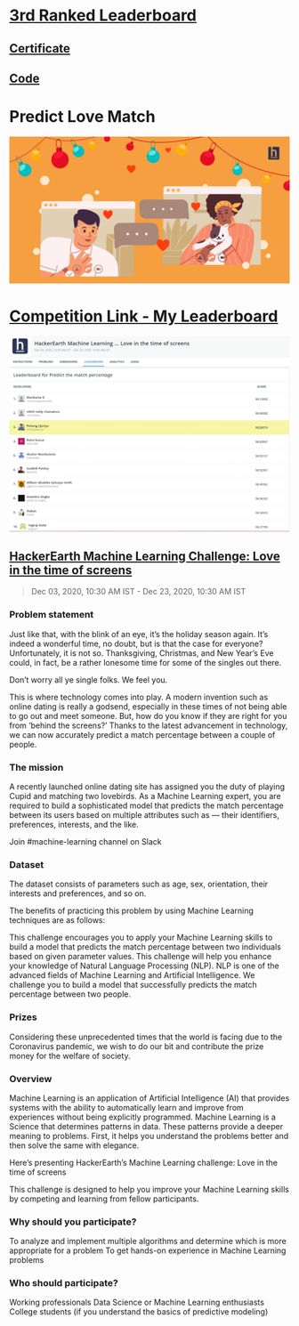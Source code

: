 # [3rd Ranked Leaderboard](https://www.hackerearth.com/challenges/competitive/hackerearth-machine-learning-challenge-predict-match-percentage/leaderboard/predict-the-match-percentage-25-818cf487/page/1/)

## [Certificate](./Pishangkumar_Ujeniya_love_in_the_time_of_screens.pdf)

## [Code](./match_cosine_similarity_bio_location.ipynb)

# Predict Love Match

![feature image](./images/2099caaa35-Predict_match_percentage_FB.jpg)

# [Competition Link - My Leaderboard](https://www.hackerearth.com/challenges/competitive/hackerearth-machine-learning-challenge-predict-match-percentage/leaderboard/predict-the-match-percentage-25-818cf487/)

![leaderboard](./images/Leaderboard.png)


## [HackerEarth Machine Learning Challenge: Love in the time of screens](https://www.hackerearth.com/challenges/competitive/hackerearth-machine-learning-challenge-predict-match-percentage/leaderboard/predict-the-match-percentage-25-818cf487/)
> Dec 03, 2020, 10:30 AM IST - Dec 23, 2020, 10:30 AM IST

### Problem statement

Just like that, with the blink of an eye, it’s the holiday season again. It’s indeed a wonderful time, no doubt, but is that the case for everyone? Unfortunately, it is not so. Thanksgiving, Christmas, and New Year’s Eve could, in fact, be a rather lonesome time for some of the singles out there. 

Don’t worry all ye single folks. We feel you. 

This is where technology comes into play. A modern invention such as online dating is really a godsend, especially in these times of not being able to go out and meet someone. But, how do you know if they are right for you from ‘behind the screens?’ Thanks to the latest advancement in technology, we can now accurately predict a match percentage between a couple of people. 

### The mission

A recently launched online dating site has assigned you the duty of playing Cupid and matching two lovebirds. As a Machine Learning expert, you are required to build a sophisticated model that predicts the match percentage between its users based on multiple attributes such as — their identifiers, preferences, interests, and the like.

Join #machine-learning channel on Slack

### Dataset

The dataset consists of parameters such as age, sex, orientation, their interests and preferences, and so on.

The benefits of practicing this problem by using Machine Learning techniques are as follows:

This challenge encourages you to apply your Machine Learning skills to build a model that predicts the match percentage between two individuals based on given parameter values.
This challenge will help you enhance your knowledge of Natural Language Processing (NLP). NLP is one of the advanced fields of Machine Learning and Artificial Intelligence.
We challenge you to build a model that successfully predicts the match percentage between two people.

### Prizes

Considering these unprecedented times that the world is facing due to the Coronavirus pandemic, we wish to do our bit and contribute the prize money for the welfare of society.

### Overview

Machine Learning is an application of Artificial Intelligence (AI) that provides systems with the ability to automatically learn and improve from experiences without being explicitly programmed. Machine Learning is a Science that determines patterns in data. These patterns provide a deeper meaning to problems. First, it helps you understand the problems better and then solve the same with elegance.

Here’s presenting HackerEarth’s Machine Learning challenge: Love in the time of screens

This challenge is designed to help you improve your Machine Learning skills by competing and learning from fellow participants.

### Why should you participate?

To analyze and implement multiple algorithms and determine which is more appropriate for a problem
To get hands-on experience in Machine Learning problems

### Who should participate?

Working professionals
Data Science or Machine Learning enthusiasts
College students (if you understand the basics of predictive modeling)
